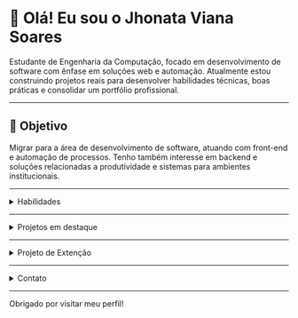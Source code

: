 # 👋 Olá! Eu sou o Jhonata Viana Soares

Estudante de Engenharia da Computação, focado em desenvolvimento de software com ênfase em soluções web e automação. Atualmente estou construindo projetos reais para desenvolver habilidades técnicas, boas práticas e consolidar um portfólio profissional.

---

## 🎯 Objetivo
Migrar para a área de desenvolvimento de software, atuando com front-end e automação de processos. Tenho também interesse em backend e soluções relacionadas a produtividade e sistemas para ambientes institucionais.

---
<details>
  <summary>Habilidades</summary>
  
  ## 🧩 Tecnologias e Ferramentas
  - **Front-end:** HTML, CSS, JavaScript  
  - **Back-end:** Python (Flask + SQLAlchemy)  
  - **Bancos de Dados:** SQL  
  - **Ferramentas:** Git, GitHub, Figma  
  - **Aprendendo:** Rust, arquitetura de sistemas, padrões de projeto  

  Próximos passos de estudo:
  - FastAPI / Django
  - Node.js
  - MongoDB

  ## 💻 Aprendizado Contínuo
  Tenho explorado diferentes tecnologias construindo pequenos projetos, com foco em:
  - Estruturas de dados
  - Boas práticas de código
  - Organização de sistemas
  - Comunicação com usuários (design e UX)

  Mesmo iniciando em Rust, utilizo a linguagem para reforçar lógica, tipos, segurança de memória e modelagem.
  
</details>

---

<details>
  <summary>Projetos em destaque</summary>
  
  ## 🚀 Projetos em Destaque
- **Sistema de Gestão para Casa de Repouso**  
  Solução para organização de pacientes, lembretes de tarefas e automação de processos internos para profissionais cuidadores.

- **Protótipo Web para Projeto Acadêmico**  
  Desenvolvimento de páginas institucionais e fluxo de navegação para apresentação de cursos.

- **Protótipo de sistema de agendamento**  
  Solução para agendamento de salas e laboratórios da minha faculdade

</details>

---

<details>
  <summary>Projeto de Extenção</summary>

  🌿 Projeto de Extensão — Sistema de Apoio para Casa de Repouso

Atualmente participo de um projeto de extensão acadêmica com foco em desenvolver uma solução para otimizar o cuidado a idosos em uma casa de repouso local. O projeto envolve:

🔎 Pesquisa de campo

- Visitas presenciais à instituição (Morada do Saber)

- Identificação de dores reais:

  - lembretes manuais em post-its

  - ausência de alertas para medicamentos

  - dificuldade em rastrear tarefas pendentes

  - retrabalho administrativo

🧠 Levantamento de requisitos

- Entrevista com cuidadores e enfermeiros

- Mapeamento de fluxos de trabalho

- Priorização de funcionalidades com stakeholders

🧩 Prototipação

- Desenvolvimento de telas no Figma

- Organização da jornada de usuário

- Refinamento visual e usabilidade

💻 Desenvolvimento de software

- Arquitetura inicial do sistema web

- Cadastro de pacientes e rotinas personalizadas

- Lembretes automatizados para medicamentos e tarefas


🌱 Impacto social

- O sistema reduz:

  - risco de esquecimentos

  - sobrecarga operacional

  - retrabalho manual

  - perda de informações

- E promove:

  - qualidade de vida aos idosos

  - eficiência da equipe

  - rastreabilidade de informações

  - centralização confiável de dados

🌎 ODS relacionada

Objetivo de Desenvolvimento Sustentável nº 3 — Saúde e Bem-Estar
Apoia diretamente qualidade de atendimento e monitoramento de saúde.
</details>

---
<details>
  <summary>Contato</summary>
  
  ## 📫 Contato

  - Portifólio: [Meu Portifólio](https://jhonatasoares-portifolio.onrender.com/)
  - GitHub: **github.com/Jhowsoares**
  - LinkedIn: [Jhonata Soares](https://www.linkedin.com/in/jhonata-soaress/)
  - Email: jvsoaress@gmail.com 
</details>

---

Obrigado por visitar meu perfil!
